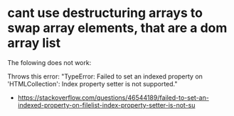 # cant use destructuring arrays to swap array elements, that are a dom array list
The folowing does not work:
<!-- const arr = document.getElementsByClassName(`array-bar`)
([arr[0], arr[1]] = [arr[0], arr[1]]) -->
Throws this error: "TypeError: Failed to set an indexed property on 'HTMLCollection': Index property setter is not supported."
* https://stackoverflow.com/questions/46544189/failed-to-set-an-indexed-property-on-filelist-index-property-setter-is-not-su


